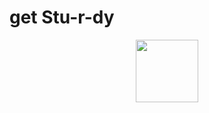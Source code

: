 # get Stu-r-dy

<div id="header" align="center">
  <img src="[https://c.tenor.com/cimON71LplcAAAAd/tenor.gif](https://media.giphy.com/media/v1.Y2lkPTc5MGI3NjExanM2aXEwNmNudTU2ZGM2cmR1M3BjNnE1eGVlajFxb2ptYzVob2VxMyZlcD12MV9pbnRlcm5hbF9naWZfYnlfaWQmY3Q9Zw/ThwVD9AHsZZKks9RpM/giphy-downsized-large.gif)" width="100"/>
</div>
